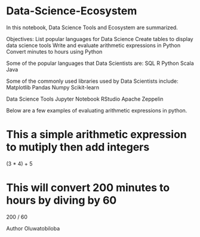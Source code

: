 # Data-Science-Ecosystem

In this notebook, Data Science Tools and Ecosystem are summarized.

Objectives:
List popular languages for Data Science
Create tables to display data science tools
Write and evaluate arithmetic expressions in Python
Convert minutes to hours using Python

Some of the popular languages that Data Scientists are:
SQL
R
Python
Scala
Java

Some of the commonly used libraries used by Data Scientists include:
Matplotlib
Pandas
Numpy
Scikit-learn

Data Science Tools
Jupyter Notebook
RStudio
Apache Zeppelin

Below are a few examples of evaluating arithmetic expressions in python.

# This a simple arithmetic expression to mutiply then add integers
(3 * 4) + 5

# This will convert 200 minutes to hours by diving by 60
200 / 60


Author
Oluwatobiloba
